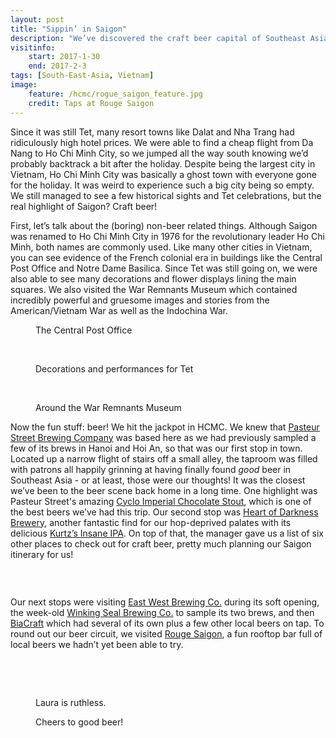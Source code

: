 ```yaml
---
layout: post
title: "Sippin’ in Saigon"
description: "We’ve discovered the craft beer capital of Southeast Asia!"
visitinfo:
    start: 2017-1-30
    end: 2017-2-3
tags: [South-East-Asia, Vietnam]
image:
    feature: /hcmc/rogue_saigon_feature.jpg
    credit: Taps at Rouge Saigon
---
```


Since it was still Tet, many resort towns like Dalat and Nha Trang had ridiculously high hotel prices. We were able to find a cheap flight from Da Nang to Ho Chi Minh City, so we jumped all the way south knowing we’d probably backtrack a bit after the holiday. Despite being the largest city in Vietnam, Ho Chi Minh City was basically a ghost town with everyone gone for the holiday. It was weird to experience such a big city being so empty. We still managed to see a few historical sights and Tet celebrations, but the real highlight of Saigon? Craft beer!

First, let’s talk about the (boring) non-beer related things. Although Saigon was renamed to Ho Chi Minh City in 1976 for the revolutionary leader Ho Chi Minh, both names are commonly used. Like many other cities in Vietnam, you can see evidence of the French colonial era in buildings like the Central Post Office and Notre Dame Basilica. Since Tet was still going on, we were also able to see many decorations and flower displays lining the main squares. We also visited the War Remnants Museum which contained incredibly powerful and gruesome images and stories from the American/Vietnam War as well as the Indochina War.

<figure>
    <a href="/images/hcmc/post_office.jpg"><img src="/images/hcmc/post_office.jpg" alt=""></a>
    <figcaption>The Central Post Office</figcaption>
</figure>

<figure class="half">
    <a href="/images/hcmc/flower_display.jpg"><img src="/images/hcmc/flower_display.jpg" alt=""></a>
    <a href="/images/hcmc/street_show.jpg"><img src="/images/hcmc/street_show.jpg" alt=""></a>
</figure>

<figure>
    <a href="/images/hcmc/year_of_the_rooster.jpg"><img src="/images/hcmc/year_of_the_rooster.jpg" alt=""></a>
    <figcaption>Decorations and performances for Tet</figcaption>
</figure>

<figure class="half">
    <a href="/images/hcmc/war_remnants_museum_jet.jpg"><img src="/images/hcmc/war_remnants_museum_jet.jpg" alt=""></a>
    <a href="/images/hcmc/war_remnants_museum_tank.jpg"><img src="/images/hcmc/war_remnants_museum_tank.jpg" alt=""></a>
</figure>

<figure>
    <a href="/images/hcmc/war_remnants_museum_helicopter.jpg"><img src="/images/hcmc/war_remnants_museum_helicopter.jpg" alt=""></a>
    <figcaption>Around the War Remnants Museum</figcaption>
</figure>


Now the fun stuff: beer! We hit the jackpot in HCMC. We knew that [Pasteur Street Brewing Company](https://pasteurstreet.com) was based here as we had previously sampled a few of its brews in Hanoi and Hoi An, so that was our first stop in town. Located up a narrow flight of stairs off a small alley, the taproom was filled with patrons all happily grinning at having finally found *good* beer in Southeast Asia - or at least, those were our thoughts! It was the closest we’ve been to the beer scene back home in a long time. One highlight was Pasteur Street's amazing [Cyclo Imperial Chocolate Stout](https://untappd.com/user/veswill3/checkin/411882014), which is one of the best beers we’ve had this trip. Our second stop was [Heart of Darkness Brewery](http://heartofdarknessbrewery.com/), another fantastic find for our hop-deprived palates with its delicious [Kurtz’s Insane IPA](https://untappd.com/user/veswill3/checkin/411882947). On top of that, the manager gave us a list of six other places to check out for craft beer, pretty much planning our Saigon itinerary for us!

<figure>
    <a href="/images/hcmc/pasteur_street_flight.jpg"><img src="/images/hcmc/pasteur_street_flight.jpg" alt=""></a>
</figure>

<figure class="half">
    <a href="/images/hcmc/pasteur_street_cyclo.jpg"><img src="/images/hcmc/pasteur_street_cyclo.jpg" alt=""></a>
    <a href="/images/hcmc/heart_of_darkness.jpg"><img src="/images/hcmc/heart_of_darkness.jpg" alt=""></a>
</figure>


Our next stops were visiting [East West Brewing Co.](http://eastwestbrewing.vn/east-west-brewing/) during its soft opening, the week-old [Winking Seal Brewing Co.](http://www.winkingseal.com/) to sample its two brews, and then [BiaCraft](http://biacraft.com/) which had several of its own plus a few other local beers on tap. To round out our beer circuit, we visited [Rouge Saigon](http://www.saigonoutcast.com/rogue-saigon/), a fun rooftop bar full of local beers we hadn’t yet been able to try.


<figure class="half">
    <a href="/images/hcmc/malt.jpg"><img src="/images/hcmc/malt.jpg" alt=""></a>
    <a href="/images/hcmc/biacraft_fries.jpg"><img src="/images/hcmc/biacraft_fries.jpg" alt=""></a>
</figure>

<figure>
    <a href="/images/hcmc/winking_seal.jpg"><img src="/images/hcmc/winking_seal.jpg" alt=""></a>
</figure>

<figure class="half">
    <a href="/images/hcmc/connect_four.jpg"><img src="/images/hcmc/connect_four.jpg" alt=""></a>
    <a href="/images/hcmc/rouge_saigon1.jpg"><img src="/images/hcmc/rouge_saigon1.jpg" alt=""></a>
    <figcaption>Laura is ruthless.</figcaption>
</figure>

<figure>
    <a href="/images/hcmc/biacraft.jpg"><img src="/images/hcmc/biacraft.jpg" alt=""></a>
    <figcaption>Cheers to good beer!</figcaption>
</figure>